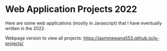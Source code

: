# Web Application Projects 2022

Here are some web applications (mostly in Javascript) that I have eventually written in the 2022.


Webpage version to view all projects: https://jasminewang553.github.io/js-projects/
